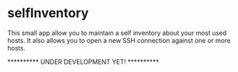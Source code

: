 # selfInventory
This small app allow you to maintain a self inventory about your most used hosts. It also allows you to open a new SSH connection against one or more hosts.

********** UNDER DEVELOPMENT YET! **********
